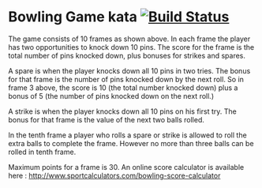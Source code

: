 Bowling Game kata [![Build Status](https://travis-ci.org/lordlothar99/bowling-game-kata.svg?branch=master)](https://travis-ci.org/lordlothar99/bowling-game-kata)
==================

The game consists of 10 frames as shown above.  In each frame the player has
two opportunities to knock down 10 pins.  The score for the frame is the total
number of pins knocked down, plus bonuses for strikes and spares.

A spare is when the player knocks down all 10 pins in two tries.  The bonus for
that frame is the number of pins knocked down by the next roll.  So in frame 3
above, the score is 10 (the total number knocked down) plus a bonus of 5 (the
number of pins knocked down on the next roll.)

A strike is when the player knocks down all 10 pins on his first try.  The bonus
for that frame is the value of the next two balls rolled.

In the tenth frame a player who rolls a spare or strike is allowed to roll the extra
balls to complete the frame. However no more than three balls can be rolled in
tenth frame.

Maximum points for a frame is 30.
An online score calculator is available here : http://www.sportcalculators.com/bowling-score-calculator

